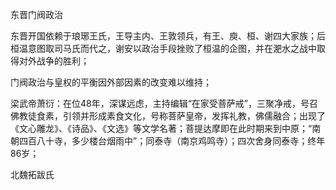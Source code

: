 东晋门阀政治

东晋开国依赖于琅琊王氏，王导主内、王敦领兵，有王、庾、桓、谢四大家族；后桓温意图取司马氏而代之，谢安以政治手段挫败了桓温的企图，并在淝水之战中取得对外战争的胜利；

门阀政治与皇权的平衡因外部因素的改变难以维持；

梁武帝萧衍：在位48年，深谋远虑，主持编辑“在家受菩萨戒”，三聚净戒，号召佛教徒食素，引领并形成素食文化，号称菩萨皇帝，发挥礼教，佛儒融合；出现了《文心雕龙》、《诗品》、《文选》等文学名著；菩提达摩即在此时期来到中原；“南朝四百八十寺，多少楼台烟雨中”；同泰寺（南京鸡鸣寺）；四次舍身同泰寺；终年86岁；

北魏拓跋氏

